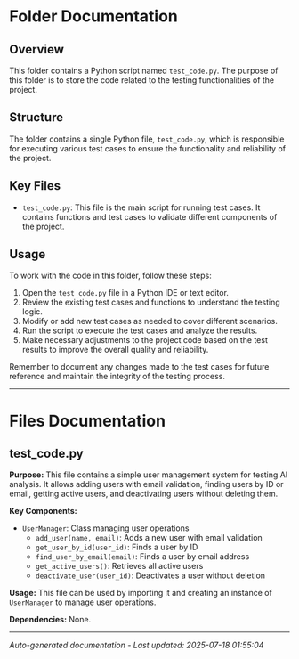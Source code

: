 # Folder Documentation

## Overview
This folder contains a Python script named `test_code.py`. The purpose of this folder is to store the code related to the testing functionalities of the project.

## Structure
The folder contains a single Python file, `test_code.py`, which is responsible for executing various test cases to ensure the functionality and reliability of the project.

## Key Files
- `test_code.py`: This file is the main script for running test cases. It contains functions and test cases to validate different components of the project.

## Usage
To work with the code in this folder, follow these steps:
1. Open the `test_code.py` file in a Python IDE or text editor.
2. Review the existing test cases and functions to understand the testing logic.
3. Modify or add new test cases as needed to cover different scenarios.
4. Run the script to execute the test cases and analyze the results.
5. Make necessary adjustments to the project code based on the test results to improve the overall quality and reliability.

Remember to document any changes made to the test cases for future reference and maintain the integrity of the testing process.

---

# Files Documentation

## test_code.py

**Purpose:** This file contains a simple user management system for testing AI analysis. It allows adding users with email validation, finding users by ID or email, getting active users, and deactivating users without deleting them.

**Key Components:**
- `UserManager`: Class managing user operations
  - `add_user(name, email)`: Adds a new user with email validation
  - `get_user_by_id(user_id)`: Finds a user by ID
  - `find_user_by_email(email)`: Finds a user by email address
  - `get_active_users()`: Retrieves all active users
  - `deactivate_user(user_id)`: Deactivates a user without deletion

**Usage:** This file can be used by importing it and creating an instance of `UserManager` to manage user operations.

**Dependencies:** None.

---
*Auto-generated documentation - Last updated: 2025-07-18 01:55:04*
